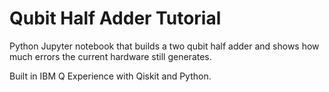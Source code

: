 # Qubit Half Adder Tutorial

Python Jupyter notebook that builds a two qubit half adder and shows how much errors the current hardware still generates.

Built in IBM Q Experience with Qiskit and Python.
